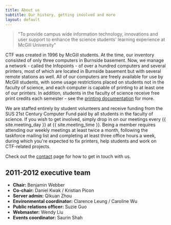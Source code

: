 ```yaml
---
title: About us
subtitle: Our history, getting involved and more
layout: default
---
```


> "To provide campus wide information technology, innovations and user support to enhance the science students' learning experience at McGill University"

CTF was created in 1996 by McGill students. At the time, our inventory consisted of only three computers in Burnside basement. Now, we manage a network - called the Infopoints - of over a hundred computers and several printers, most of which are located in Burnside basement but with several remote stations as well. All of our computers are freely available for use by McGill students, with some usage restrictions placed on students not in the faculty of science, and each computer is capable of printing to at least one of our printers. In addition, students in the faculty of science receive free print credits each semester - see the [printing documentation](printing.html) for more.

We are staffed entirely by student volunteers and receive funding from the SUS 21st Century Computer Fund paid by all students in the faculty of science. If you wish to get involved, simply drop in on our meetings every {{ site.meeting_day }} at {{ site.meeting_time }}. Being a member requires attending our weekly meetings at least twice a month, following the taskforce mailing list and completing at least three office hours a week, during which you're expected to fix printers, help students and work on CTF-related projects.

Check out the [contact](contact.html) page for how to get in touch with us.

2011-2012 executive team
------------------------

* **Chair:** Benjamin Webber
* **Co-chair:** Daniel Kwak / Kristian Picon
* **Server admin:** Qikuan Zhou
* **Environmental coordinator:** Clarence Leung / Caroline Wu
* **Public relations officer:** Suzie Guo
* **Webmaster:** Wendy Liu
* **Events coordinator:** Saurin Shah

